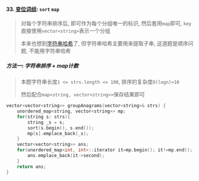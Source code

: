#### 33. [变位词组](https://leetcode.cn/problems/sfvd7V/): `sort` `map`

> 对每个字符串排序后, 即可作为每个分组唯一的标识, 然后套用`map`即可, `key`直接使用`vector<string>`表示一个分组
> 
> 本来也想到[字符串哈希](/acwing/Section%202/acwing%20-%20%E5%AD%97%E7%AC%A6%E4%B8%B2%E5%89%8D%E7%BC%80%E5%93%88%E5%B8%8C.md)了, 但字符串哈希主要用来提取子串, 这道题是顺序问题, 不能用字符串哈希

##### 方法一: 字符串排序 + map计数
> 本题字符串长度`1 <= strs.length <= 100`, 排序的复杂度`O(logn)≈10`
> 
> 然后配合`map<string, vector<string>>`保存结果即可

```CPP
vector<vector<string>> groupAnagrams(vector<string>& strs) {
    unordered_map<string, vector<string>> mp;
    for(string s: strs){
        string _s = s;
        sort(s.begin(), s.end());
        mp[s].emplace_back(_s);
    }
    vector<vector<string>> ans;
    for(unordered_map<int, int>::iterator it=mp.begin(); it!=mp.end(); it++){
        ans.emplace_back(it->second);
    }
    return ans;
}
```
